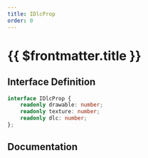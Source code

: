 ```yaml
---
title: IDlcProp
order: 0
---
```


# {{ $frontmatter.title }}

## Interface Definition

```ts
interface IDlcProp {
    readonly drawable: number;
    readonly texture: number;
    readonly dlc: number;
};
```

## Documentation

<!--@include: ./parts/iDlcProp.md-->
